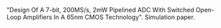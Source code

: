 "Design Of A 7-bit, 200MS/s, 2mW Pipelined ADC With Switched Open-Loop
Amplifiers In A 65nm CMOS Technology". Simulation paper.

